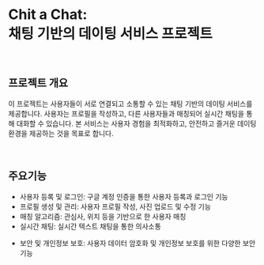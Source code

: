 # Chit a Chat: <br/> 채팅 기반의 데이팅 서비스 프로젝트

<br/>

## 프로젝트 개요
이 프로젝트는 사용자들이 서로 연결되고 소통할 수 있는 채팅 기반의 데이팅 서비스를 제공합니다. 사용자는 프로필을 작성하고, 다른 사용자들과 매칭되어 실시간 채팅을 통해 대화할 수 있습니다. 본 서비스는 사용자 경험을 최적화하고, 안전하고 즐거운 데이팅 환경을 제공하는 것을 목표로 합니다.

<br/>

## 주요기능

- 사용자 등록 및 로그인: 구글 계정 인증을 통한 사용자 등록과 로그인 기능
- 프로필 생성 및 관리: 사용자 프로필 작성, 사진 업로드 및 수정 기능
- 매칭 알고리즘: 관심사, 위치 등을 기반으로 한 사용자 매칭
- 실시간 채팅: 실시간 텍스트 채팅을 통한 의사소통
<!-- - 푸시 알림: 새로운 매칭 및 메시지 도착 시 푸시 알림 기능 -->
- 보안 및 개인정보 보호: 사용자 데이터 암호화 및 개인정보 보호를 위한 다양한 보안 기능


<!--
## 프로젝트 현황

현재 프로젝트는 초기 릴리즈 범위로 데이팅에 초점을 둡니다. 추후에 언어 교환 기능 및 친구 모드를 추가하여 확장할 계획입니다.


## 라이센스

이 프로젝트는 [MIT 라이센스](LICENSE) 하에 배포되고 있습니다.
이 프로젝트는 MIT 라이선스 하에 배포됩니다. 자세한 내용은 LICENSE 파일을 참조하세요.


## 문의

프로젝트 관련 문의 사항은 다음 이메일로 연락주시기 바랍니다: your-email@example.com
-->
